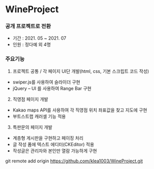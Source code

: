 # WineProject 
### 공개 프로젝트로 전환
- 기간 : 2021. 05 ~ 2021. 07
- 인원 : 정다예 외 4명

### 주요기능
1. 프로젝트 공통 / 각 페이지 UI단 개발(html, css, 기본 스크립트 코드 작성)
- swiper.js를 사용하여 슬라이더 구현
- jQuery – UI 를 사용하여 Range Bar 구현 

2. 직영점 페이지 개발
- Kakao maps API를 사용하여 각 직영점 위치 좌표값을 찾고 지도에 구현
- 부트스트랩 캐러셀 기능 적용

3. 특판문의 페이지 개발
- 계층형 게시판을 구현하고 페이징 처리
- 글 작성 폼에 텍스트 에디터(CKEditor) 적용
- 작성글은 관리자와 본인만 열람 가능하게 구현


git remote add origin https://github.com/klea1003/WineProject.git
